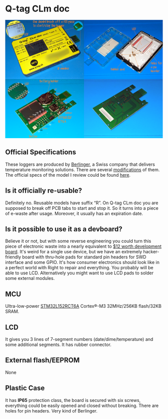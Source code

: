 # Q-tag CLm doc

![](qtag-pinout.jpg)

## Official Specifications

These loggers are produced by [Berlinger](https://www.berlinger.com/), a Swiss company that delivers temperature monitoring solutions. There are several [modifications](https://www.manula.com/manuals/berlinger-co-ag/user-manual-q-tag-clm-doc-devices/3/en/topic/2-product-overview)
of them. The official specs of the model I review could be found [here](https://www.berlinger.com/fileadmin/user_upload/temperature_monitoring/2_Solutions/Q-tag_CLm_doc/105_Technical_Specification_CLm_doc.pdf).

## Is it officially re-usable?
Definitely no. Reusable models have suffix &#x201C;R&#x201D;. On Q-tag CLm doc you are supposed to break off PCB tabs to start and stop it. So it turns into a piece of e-waste after usage. Moreover, it usually has an expiration date.


## Is it possible to use it as a devboard?
Believe it or not, but with some reverse engineering you could turn this piece of electronic waste into a nearly equivalent to [$12 worth development board](https://estore.st.com/en/products/evaluation-tools/product-evaluation-tools/mcu-mpu-eval-tools/stm32-mcu-mpu-eval-tools/stm32-discovery-kits/32l152cdiscovery.html).
It's weird for a single use device, but we have an extremely hacker-friendly board with thru-hole pads for standard pin headers for SWD interface and some GPIO. It's how consumer electronics should look like in a perfect world with Right to repair and
everything. You probably will be able to use LCD. Alternatively you might want to use LCD pads to solder some external modules.

## MCU 
Ultra-low-power [STM32L152RCT6A](https://eu.mouser.com/datasheet/2/389/stm32l151qc-1851375.pdf) Cortex&#xAE;-M3 32MHz/256KB flash/32KB SRAM.

## LCD
It gives you 3 lines of 7-segment numbers (date/dime/temperature) and some additional segments. It has rubber connector.

## External flash/EEPROM
None

## Plastic Case
It has **IP65** protection class, the board is secured with six screws, everything could be easily opened and closed without breaking. There are holes for pin headers. Very kind of Berlinger.
